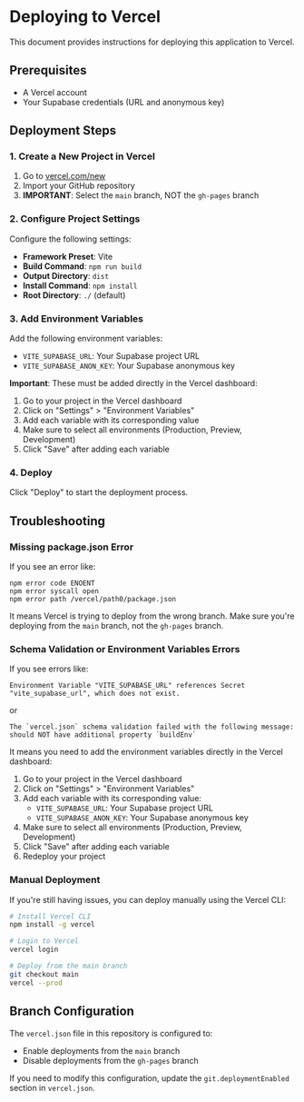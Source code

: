 # Deploying to Vercel

This document provides instructions for deploying this application to Vercel.

## Prerequisites

- A Vercel account
- Your Supabase credentials (URL and anonymous key)

## Deployment Steps

### 1. Create a New Project in Vercel

1. Go to [vercel.com/new](https://vercel.com/new)
2. Import your GitHub repository
3. **IMPORTANT**: Select the `main` branch, NOT the `gh-pages` branch

### 2. Configure Project Settings

Configure the following settings:

- **Framework Preset**: Vite
- **Build Command**: `npm run build`
- **Output Directory**: `dist`
- **Install Command**: `npm install`
- **Root Directory**: `./` (default)

### 3. Add Environment Variables

Add the following environment variables:

- `VITE_SUPABASE_URL`: Your Supabase project URL
- `VITE_SUPABASE_ANON_KEY`: Your Supabase anonymous key

**Important**: These must be added directly in the Vercel dashboard:

1. Go to your project in the Vercel dashboard
2. Click on "Settings" > "Environment Variables"
3. Add each variable with its corresponding value
4. Make sure to select all environments (Production, Preview, Development)
5. Click "Save" after adding each variable

### 4. Deploy

Click "Deploy" to start the deployment process.

## Troubleshooting

### Missing package.json Error

If you see an error like:

```
npm error code ENOENT
npm error syscall open
npm error path /vercel/path0/package.json
```

It means Vercel is trying to deploy from the wrong branch. Make sure you're deploying from the `main` branch, not the `gh-pages` branch.

### Schema Validation or Environment Variables Errors

If you see errors like:

```
Environment Variable "VITE_SUPABASE_URL" references Secret "vite_supabase_url", which does not exist.
```

or

```
The `vercel.json` schema validation failed with the following message: should NOT have additional property `buildEnv`
```

It means you need to add the environment variables directly in the Vercel dashboard:

1. Go to your project in the Vercel dashboard
2. Click on "Settings" > "Environment Variables"
3. Add each variable with its corresponding value:
   - `VITE_SUPABASE_URL`: Your Supabase project URL
   - `VITE_SUPABASE_ANON_KEY`: Your Supabase anonymous key
4. Make sure to select all environments (Production, Preview, Development)
5. Click "Save" after adding each variable
6. Redeploy your project

### Manual Deployment

If you're still having issues, you can deploy manually using the Vercel CLI:

```bash
# Install Vercel CLI
npm install -g vercel

# Login to Vercel
vercel login

# Deploy from the main branch
git checkout main
vercel --prod
```

## Branch Configuration

The `vercel.json` file in this repository is configured to:

- Enable deployments from the `main` branch
- Disable deployments from the `gh-pages` branch

If you need to modify this configuration, update the `git.deploymentEnabled` section in `vercel.json`.
